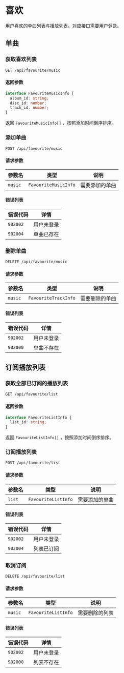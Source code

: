 # 喜欢

用户喜欢的单曲列表与播放列表。对应接口需要用户登录。

## 单曲

### 获取喜欢列表

`GET /api/favourite/music`

#### 返回参数

```ts
interface FavouriteMusicInfo {
  album_id: string;
  disc_id: number;
  track_id: number;
}
```

返回 `FavouriteMusicInfo[]` ，按照添加时间倒序排序。

### 添加单曲

`POST /api/favourite/music`

#### 请求参数

| 参数名  | 类型                 | 说明           |
| ------- | -------------------- | -------------- |
| `music` | `FavouriteMusicInfo` | 需要添加的单曲 |

#### 错误列表

| 错误代码 | 详情       |
| -------- | ---------- |
| `902002` | 用户未登录 |
| `902004` | 单曲已存在 |

### 删除单曲

`DELETE /api/favourite/music`

#### 请求参数

| 参数名  | 类型                 | 说明           |
| ------- | -------------------- | -------------- |
| `music` | `FavouriteTrackInfo` | 需要删除的单曲 |

#### 错误列表

| 错误代码 | 详情       |
| -------- | ---------- |
| `902002` | 用户未登录 |
| `902000` | 单曲不存在 |

## 订阅播放列表

### 获取全部已订阅的播放列表

`GET /api/favourite/list`

#### 返回参数

```ts
interface FavouriteListInfo {
  list_id: string;
}
```

返回 `FavouriteListInfo[]` ，按照添加时间倒序排序。

### 订阅播放列表

`POST /api/favourite/list`

#### 请求参数

| 参数名  | 类型                | 说明           |
| ------- | ------------------- | -------------- |
| `list` | `FavouriteListInfo` | 需要添加的单曲 |

#### 错误列表

| 错误代码 | 详情       |
| -------- | ---------- |
| `902002` | 用户未登录 |
| `902004` | 列表已订阅 |

### 取消订阅

`DELETE /api/favourite/list`

#### 请求参数

| 参数名  | 类型                | 说明           |
| ------- | ------------------- | -------------- |
| `music` | `FavouriteListInfo` | 需要删除的列表 |

#### 错误列表

| 错误代码 | 详情       |
| -------- | ---------- |
| `902002` | 用户未登录 |
| `902000` | 列表不存在 |
